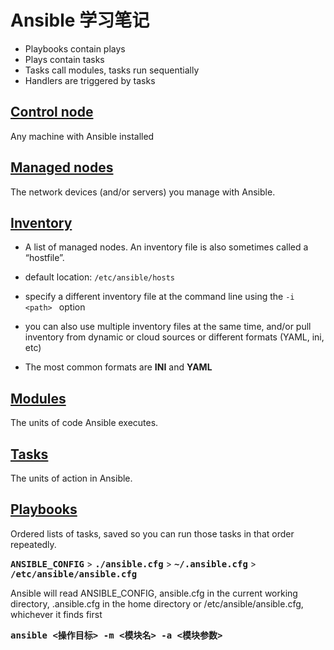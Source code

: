 # Ansible 学习笔记

* Playbooks contain plays
* Plays contain tasks
* Tasks call modules, tasks run sequentially
* Handlers are triggered by tasks

## [Control node](https://docs.ansible.com/ansible/latest/user_guide/basic_concepts.html#id1)

Any machine with Ansible installed

## [Managed nodes](https://docs.ansible.com/ansible/latest/user_guide/basic_concepts.html#id2)

The network devices (and/or servers) you manage with Ansible. 

## [Inventory](https://docs.ansible.com/ansible/latest/user_guide/basic_concepts.html#id3)

* A list of managed nodes. An inventory file is also sometimes called a “hostfile”. 

* default location: `/etc/ansible/hosts`

* specify a different inventory file at the command line using the `-i <path> ` option
* you can also use multiple inventory files at the same time, and/or pull inventory from dynamic or cloud sources or different formats (YAML, ini, etc)
* The most common formats are **INI** and **YAML**

## [Modules](https://docs.ansible.com/ansible/latest/user_guide/basic_concepts.html#id4)

The units of code Ansible executes.

## [Tasks](https://docs.ansible.com/ansible/latest/user_guide/basic_concepts.html#id5)

The units of action in Ansible.

## [Playbooks](https://docs.ansible.com/ansible/latest/user_guide/basic_concepts.html#id6)

Ordered lists of tasks, saved so you can run those tasks in that order repeatedly. 

<kbd>**ANSIBLE_CONFIG**</kbd> > <kbd>**./ansible.cfg**</kbd> > <kbd>**~/.ansible.cfg**</kbd> > <kbd>**/etc/ansible/ansible.cfg**</kbd> 

Ansible will read ANSIBLE_CONFIG, ansible.cfg in the current working directory, .ansible.cfg in the home directory or /etc/ansible/ansible.cfg, whichever it finds first



<kbd>**ansible \<操作目标\>  -m \<模块名\> -a \<模块参数\>**</kbd>

